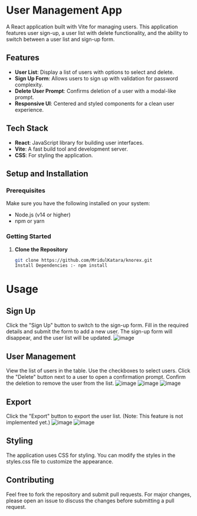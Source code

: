 # User Management App

A React application built with Vite for managing users. This application features user sign-up, a user list with delete functionality, and the ability to switch between a user list and sign-up form.

## Features

- **User List**: Display a list of users with options to select and delete.
- **Sign Up Form**: Allows users to sign up with validation for password complexity.
- **Delete User Prompt**: Confirms deletion of a user with a modal-like prompt.
- **Responsive UI**: Centered and styled components for a clean user experience.

## Tech Stack

- **React**: JavaScript library for building user interfaces.
- **Vite**: A fast build tool and development server.
- **CSS**: For styling the application.

## Setup and Installation

### Prerequisites

Make sure you have the following installed on your system:
- Node.js (v14 or higher)
- npm or yarn

### Getting Started

1. **Clone the Repository**

   ```bash
   git clone https://github.com/MridulKatara/knorex.git
   Install Dependencies :- npm install
# Usage
## Sign Up
  Click the "Sign Up" button to switch to the sign-up form.
  Fill in the required details and submit the form to add a new user.
  The sign-up form will disappear, and the user list will be updated.
  ![image](https://github.com/user-attachments/assets/ae02e1a1-2862-4eb8-8e42-cd99115086d8)

## User Management
  View the list of users in the table.
  Use the checkboxes to select users.
  Click the "Delete" button next to a user to open a confirmation prompt.
  Confirm the deletion to remove the user from the list.
  ![image](https://github.com/user-attachments/assets/fb3330c1-3aa5-49cb-91de-af3a98927fe9)
  ![image](https://github.com/user-attachments/assets/9640fba9-f338-4ee7-ab80-dfd7ffc9af4d)
  ![image](https://github.com/user-attachments/assets/12c7fde1-7446-457f-b719-909a73c4eec7)



## Export
  Click the "Export" button to export the user list. (Note: This feature is not implemented yet.)
  ![image](https://github.com/user-attachments/assets/fe307746-1104-45d9-8c77-7593de660f67)
   ![image](https://github.com/user-attachments/assets/ca12a2bc-28c2-4342-9e70-3b45edd29d7b)

## Styling
  The application uses CSS for styling. You can modify the styles in the styles.css file to customize the appearance.

## Contributing
 Feel free to fork the repository and submit pull requests. For major changes, please open an issue to discuss the changes before submitting a pull request.


